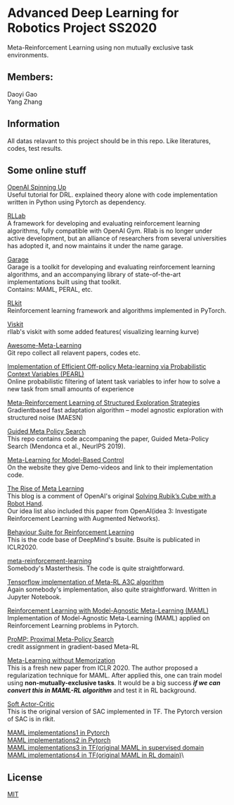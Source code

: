 # Advanced Deep Learning for Robotics Project SS2020

Meta-Reinforcement Learning using non mutually exclusive task environments.

## Members:
Daoyi Gao\
Yang Zhang

## Information
All datas relavant to this project should be in this repo. Like literatures, codes, test results.

## Some online stuff
[OpenAI Spinning Up](https://spinningup.openai.com/en/latest/index.html)\
Useful tutorial for DRL. explained theory alone with code implementation written in Python using Pytorch as dependency.  

[RLLab](https://github.com/rll/rllab)\
A framework for developing and evaluating reinforcement learning algorithms, fully compatible with OpenAI Gym. Rllab is no longer under active development, but an alliance of researchers from several universities has adopted it, and now maintains it under the name garage.  

[Garage](https://github.com/rlworkgroup/garage)\
Garage is a toolkit for developing and evaluating reinforcement learning algorithms, and an accompanying library of state-of-the-art implementations built using that toolkit.  
Contains: MAML, PERAL, etc.

[RLkit](https://github.com/vitchyr/rlkit)\
Reinforcement learning framework and algorithms implemented in PyTorch.  

[Viskit](https://github.com/vitchyr/viskit)\
rllab's viskit with some added features( visualizing learning kurve)  

[Awesome-Meta-Learning](https://github.com/sudharsan13296/Awesome-Meta-Learning)\
Git repo collect all relavent papers, codes etc.  

[Implementation of Efficient Off-policy Meta-learning via Probabilistic Context Variables (PEARL)](https://github.com/katerakelly/oyster)\
Online probabilistic filtering of latent task variables to infer how to solve a new task from small amounts of experience  

[Meta-Reinforcement Learning of Structured Exploration Strategies](https://github.com/russellmendonca/maesn_suite)\
Gradientbased fast adaptation algorithm – model agnostic exploration with structured noise (MAESN)  

[Guided Meta Policy Search](https://github.com/russellmendonca/GMPS)\
This repo contains code accompaning the paper, Guided Meta-Policy Search (Mendonca et al., NeurIPS 2019).  

[Meta-Learning for Model-Based Control ](https://sites.google.com/berkeley.edu/metaadaptivecontrol)\
On the website they give Demo-videos and link to their implementation code.

[The Rise of Meta Learning](https://towardsdatascience.com/the-rise-of-meta-learning-9c61ffac8564)\
This blog is a comment of OpenAI's original [Solving Rubik’s Cube with a Robot Hand](https://openai.com/blog/solving-rubiks-cube/). \
Our idea list also included this paper from OpenAI(idea 3: Investigate Reinforcement Learning with Augmented Networks).

[Behaviour Suite for Reinforcement Learning](https://github.com/deepmind/bsuite)\
This is the code base of DeepMind's bsuite. Bsuite is publicated in ICLR2020.  

[meta-reinforcement-learning](https://github.com/fhennecker/meta-reinforcement-learning)\
Somebody's Masterthesis. The code is quite straightforward.

[Tensorflow implementation of Meta-RL A3C algorithm](https://github.com/awjuliani/Meta-RL)\
Again somebody's implementation, also quite straightforward. Written in Jupyter Notebook.

[Reinforcement Learning with Model-Agnostic Meta-Learning (MAML)](https://github.com/tristandeleu/pytorch-maml-rl)\
Implementation of Model-Agnostic Meta-Learning (MAML) applied on Reinforcement Learning problems in Pytorch.

[ProMP: Proximal Meta-Policy Search](https://github.com/jonasrothfuss/ProMP)\
credit assignment in gradient-based Meta-RL

[Meta-Learning without Memorization](https://github.com/google-research/google-research/tree/master/meta_learning_without_memorization)\
This is a fresh new paper from ICLR 2020. The author proposed a regularization technique for MAML. After applied this, one can train model using **non-mutually-exclusive tasks**. It would be a big success ***if we can convert this in MAML-RL algorithm*** and test it in RL background.

[Soft Actor-Critic](https://github.com/rail-berkeley/softlearning)\
This is the original version of SAC implemented in TF. The Pytorch version of SAC is in rlkit.  

[MAML implementations1 in Pytorch](https://github.com/dragen1860/MAML-Pytorch)\
[MAML implementations2 in Pytorch](https://github.com/katerakelly/pytorch-maml)\
[MAML implementations3 in TF(original MAML in supervised domain](https://github.com/cbfinn/maml)\
[MAML implementations4 in TF(original MAML in RL domain)](https://github.com/cbfinn/maml_rl)\  


## License
[MIT](https://choosealicense.com/licenses/mit/)
